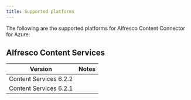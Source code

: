 ```yaml
---
title: Supported platforms
---
```


The following are the supported platforms for Alfresco Content Connector for Azure:

## Alfresco Content Services

| Version | Notes |
| ------- | ----- |
| Content Services 6.2.2 | |
| Content Services 6.2.1 | |
